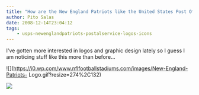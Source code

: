 ```yaml
---
title: "How are the New England Patriots like the United States Post Office?"
author: Pito Salas
date: 2008-12-14T23:04:12
tags:
    - usps-newenglandpatriots-postalservice-logos-icons
---
```




I've gotten more interested in logos and graphic design lately so I guess I am
noticing stuff like this more than before…

![](https://i0.wp.com/www.nflfootballstadiums.com/images/New-England-Patriots-
Logo.gif?resize=274%2C132)

![](https://i0.wp.com/www.clevelandleader.com/files/usps1.gif?resize=188%2C164)


